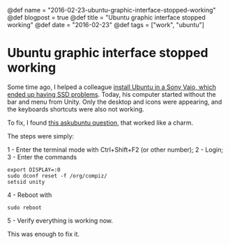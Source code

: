 @def name = "2016-02-23-ubuntu-graphic-interface-stopped-working"
@def blogpost = true
@def title = "Ubuntu graphic interface stopped working"
@def date = "2016-02-23"
@def tags = ["work", "ubuntu"]

# Ubuntu graphic interface stopped working


Some time ago, I helped a colleague [install Ubuntu in a Sony Vaio, which ended
up having SSD
problems]({{local_prefix}}/instalando-o-ubuntu-14.10-no-sony-vaio/).
Today, his computer started without the bar and menu from Unity.
Only the desktop and icons were appearing, and the keyboards shortcuts were also
not working.

To fix, I found [this askubuntu
question](http://askubuntu.com/questions/17381/unity-doesnt-load-no-launcher-no-dash-appears),
that worked like a charm.

The steps were simply:

 1 - Enter the terminal mode with Ctrl+Shift+F2 (or other number);
 2 - Login;
 3 - Enter the commands

```
export DISPLAY=:0
sudo dconf reset -f /org/compiz/
setsid unity
```

 4 - Reboot with

```
sudo reboot
```

 5 - Verify everything is working now.

This was enough to fix it.
